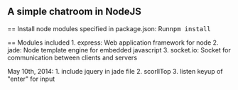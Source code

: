 ## A simple chatroom in NodeJS

== Install node modules specified in package.json:
Run<tt>npm install</tt>

== Modules included
	1. express: Web application framework for node
	2. jade: Node template engine for embedded javascript
	3. socket.io: Socket for communication between clients and servers

May 10th, 2014:
	1. include jquery in jade file
	2. scorllTop
	3. listen keyup of "enter" for input